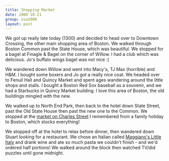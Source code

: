 ```yaml
---
title: Shopping Market
date: 2008-10-21
group: usa2008
layout: post
---
```

We got up really late today (1300) and decided to head over to Downtown Crossing, the other main shopping area of Boston. We walked through Boston Common past the State House, which was beautiful. We stopped for a bagel at Finagle & Bagel on the corner of Willow. I had a club which was delicious. Jo's buffalo wings bagel was not nice :(

We wandered down Willow and went into Macy's, TJ Max (horrible) and H&M. I bought some boxers and Jo got a really nice coat. We headed over to Fenuil Hall and Quincy Market and spent ages wandering around the little shops and stalls. I bought a Boston Red Sox baseball as a souvenir, and we had a Starbucks in Quincy Market building. I love this area of Boston, the old buildings mingled with the new.

We walked up to North End Park, then back to the hotel down State Street, past the Old State House then past the new one to the Common. We stopped at the [market on Charles Street](http://charlesstreetmarket.com/) I remembered from a family holiday to Boston, which stocks everything!

We stopped off at the hotel to relax before dinner, then wandered down Stuart looking for a restaurant. We chose an Italian called [Maggiano's Little Italy](http://www.maggianos.com/en/Boston_Boston_MA/Pages/LocationLanding.aspx) and drank wine and ate so much pasta we couldn't finish - and we'd ordered half portions! We walked around the block then watched TV/did puzzles until gone midnight.